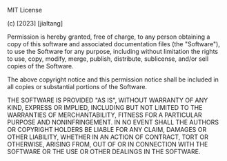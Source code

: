 MIT License

(c) [2023] [jialtang]

Permission is hereby granted, free of charge, to any person obtaining a copy of this software and associated documentation files (the "Software"), to use the Software for any purpose, including without limitation the rights to use, copy, modify, merge, publish, distribute, sublicense, and/or sell copies of the Software.

The above copyright notice and this permission notice shall be included in all copies or substantial portions of the Software.

THE SOFTWARE IS PROVIDED "AS IS", WITHOUT WARRANTY OF ANY KIND, EXPRESS OR IMPLIED, INCLUDING BUT NOT LIMITED TO THE WARRANTIES OF MERCHANTABILITY, FITNESS FOR A PARTICULAR PURPOSE AND NONINFRINGEMENT. IN NO EVENT SHALL THE AUTHORS OR COPYRIGHT HOLDERS BE LIABLE FOR ANY CLAIM, DAMAGES OR OTHER LIABILITY, WHETHER IN AN ACTION OF CONTRACT, TORT OR OTHERWISE, ARISING FROM, OUT OF OR IN CONNECTION WITH THE SOFTWARE OR THE USE OR OTHER DEALINGS IN THE SOFTWARE.
